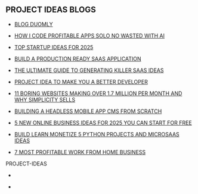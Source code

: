 ## PROJECT IDEAS BLOGS

- [BLOG DUOMLY](https://www.blog.duomly.com/)
- [HOW I CODE PROFITABLE APPS SOLO NO WASTED WITH AI](https://mitaboost.medium.com/how-i-code-profitable-apps-solo-no-wasted-time-with-ai-5a5751d2cf74)
- [TOP STARTUP IDEAS FOR 2025](https://freedium.cfd/https://marshallhargrave.medium.com/top-startup-ideas-for-2025-sourced-from-reddit-2268d445540e)
- [BUILD A PRODUCTION READY SAAS APPLICATION](https://dev.to/encore/build-a-production-ready-saas-application-44nb?ref=dailydev)
- [THE ULTIMATE GUIDE TO GENERATING KILLER SAAS IDEAS](https://blog.stackademic.com/the-ultimate-guide-to-generating-killer-saas-ideas-in-2024-e02a4290bcc0?gi=aba7e1b2d5ec)
- [PROJECT IDEA TO MAKE YOU A BETTER DEVELOPER](https://dev.to/tamerlang/project-ideas-to-make-you-a-better-developer-37l3)

- [11 BORING WEBSITES MAKING OVER 1.7 MILLION PER MONTH AND WHY SIMPLICITY SELLS](https://medium.com/@datasciencenexus/11-boring-websites-making-over-1-7-million-per-month-and-why-simplicity-sells-9ac481cb0469)

- [BUILDING A HEADLESS MOBILE APP CMS FROM SCRATCH](https://medium.com/stories-from-upstatement/building-a-headless-mobile-app-cms-from-scratch-bab2d17744d9)

- [5 NEW ONLINE BUSINESS IDEAS FOR 2025 YOU CAN START FOR FREE](https://mitaboost.medium.com/5-new-online-business-ideas-for-2025-you-can-start-for-free-4d13a3081c88)
- [BUILD LEARN MONETIZE 5 PYTHON PROJECTS AND MICROSAAS IDEAS](https://mostsignificant.github.io/2024/12/15/build-learn-monetize-5-python-projects-and-microsaas-ideas-for-2025.html)
- [7 MOST PROFITABLE WORK FROM HOME BUSINESS](https://medium.com/mrcollins-life-hub/7-most-profitable-work-from-home-business-ideas-for-2025-make-money-online-c0110931f99a)

PROJECT-IDEAS

- [](https://medium.com/@mohantaankit2002/building-a-cms-with-next-js-and-typescript-6211abb488e4)

- [](https://medium.com/@mohantaankit2002/implementing-real-time-collaborative-features-in-a-next-js-app-using-webrtc-fe5c97cb9e86)
